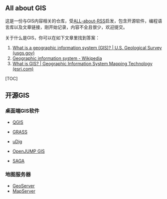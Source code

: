 **All about GIS**
---------

这是一份与GIS内容相关的仓库，受[ALL-about-RSS](https://github.com/AboutRSS/ALL-about-RSS)启发，包含开源软件，编程语言库以及文章链接，刚开始记录，内容不全且很少，欢迎提交。

关于什么是GIS，你可以在如下文章里找到答案：

1. [What is a geographic information system (GIS)? | U.S. Geological Survey (usgs.gov)](https://www.usgs.gov/faqs/what-geographic-information-system-gis)
2. [Geographic information system - Wikipedia](https://en.wikipedia.org/wiki/Geographic_information_system)
3. [What is GIS? | Geographic Information System Mapping Technology (esri.com)](https://www.esri.com/en-us/what-is-gis/overview)



[TOC]



## 开源GIS

### 桌面端GIS软件

* [QGIS](https://www.qgis.org/en/site/)

* [GRASS](https://grass.osgeo.org/)

* [uDig](http://udig.refractions.net/)

* [OpenJUMP GIS](http://www.openjump.org/)

* [SAGA](https://saga-gis.sourceforge.io/)



### 地图服务器

* [GeoServer](https://geoserver.org/)
* [MapServer](https://mapserver.org/)











